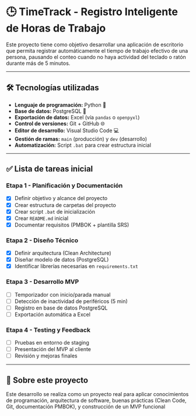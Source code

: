 # 🕒 TimeTrack - Registro Inteligente de Horas de Trabajo

Este proyecto tiene como objetivo desarrollar una aplicación de escritorio que permita registrar automáticamente el tiempo de trabajo efectivo de una persona, pausando el conteo cuando no haya actividad del teclado o ratón durante más de 5 minutos.

---

## 🛠 Tecnologías utilizadas

- **Lenguaje de programación:** Python 🐍
- **Base de datos:** PostgreSQL 🐘
- **Exportación de datos:** Excel (vía `pandas` o `openpyxl`)
- **Control de versiones:** Git + GitHub 🌐
- **Editor de desarrollo:** Visual Studio Code 💻
- **Gestión de ramas:** `main` (producción) y `dev` (desarrollo)
- **Automatización:** Script `.bat` para crear estructura inicial

---

## ✅ Lista de tareas inicial

### Etapa 1 - Planificación y Documentación

- [x] Definir objetivo y alcance del proyecto
- [x] Crear estructura de carpetas del proyecto
- [x] Crear script `.bat` de inicialización
- [x] Crear `README.md` inicial
- [x] Documentar requisitos (PMBOK + plantilla SRS)

### Etapa 2 - Diseño Técnico

- [x] Definir arquitectura (Clean Architecture)
- [x] Diseñar modelo de datos (PostgreSQL)
- [x] Identificar librerías necesarias en `requirements.txt`

### Etapa 3 - Desarrollo MVP

- [ ] Temporizador con inicio/parada manual
- [ ] Detección de inactividad de periféricos (5 min)
- [ ] Registro en base de datos PostgreSQL
- [ ] Exportación automática a Excel

### Etapa 4 - Testing y Feedback

- [ ] Pruebas en entorno de staging
- [ ] Presentación del MVP al cliente
- [ ] Revisión y mejoras finales

---

## 🧠 Sobre este proyecto

Este desarrollo se realiza como un proyecto real para aplicar conocimientos de programación, arquitectura de software, buenas prácticas (Clean Code, Git, documentación PMBOK), y construcción de un MVP funcional
